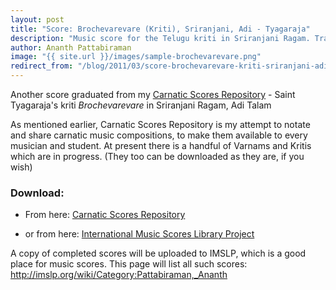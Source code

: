 ```yaml
---
layout: post
title: "Score: Brochevarevare (Kriti), Sriranjani, Adi - Tyagaraja"
description: "Music score for the Telugu kriti in Sriranjani Ragam. Traditional carnatic notation, written in English"
author: Ananth Pattabiraman
image: "{{ site.url }}/images/sample-brochevarevare.png"
redirect_from: "/blog/2011/03/score-brochevarevare-kriti-sriranjani-adi-tyagaraja/"
---
```


Another score graduated from my [Carnatic Scores Repository](http://ananthp.github.io/carnatic_scores/) - Saint Tyagaraja's kriti *Brochevarevare* in Sriranjani Ragam, Adi Talam

As mentioned earlier, Carnatic Scores Repository is my attempt to notate and share carnatic music compositions, to make them available to every musician and student. At present there is a handful of Varnams and Kritis which are in progress. (They too can be downloaded as they are, if you wish)

### Download: 

- From here: [Carnatic Scores Repository](http://ananthp.github.io/carnatic_scores)

- or from here: [International Music Scores Library Project](http://imslp.org/wiki/Brochevarevare_%28Ty%C4%81gar%C4%81ja%29)


A copy of completed scores will be uploaded to IMSLP, which is a good place for music scores. This page will list all such scores: <http://imslp.org/wiki/Category:Pattabiraman,_Ananth>
